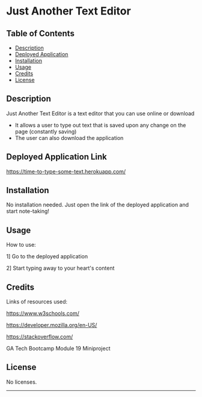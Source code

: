 # Just Another Text Editor

## Table of Contents

- [Description](#description)
- [Deployed Application](#deployed-application)
- [Installation](#installation)
- [Usage](#usage)
- [Credits](#credits)
- [License](#license)

## Description

Just Another Text Editor is a text editor that you can use online or download

- It allows a user to type out text that is saved upon any change on the page (constantly saving)
- The user can also download the application

## Deployed Application Link

https://time-to-type-some-text.herokuapp.com/

## Installation

No installation needed. Just open the link of the deployed application and start note-taking!

## Usage

How to use:

1] Go to the deployed application

2] Start typing away to your heart's content


## Credits

Links of resources used:

https://www.w3schools.com/

https://developer.mozilla.org/en-US/

https://stackoverflow.com/

GA Tech Bootcamp Module 19 Miniproject

## License

No licenses.

---
